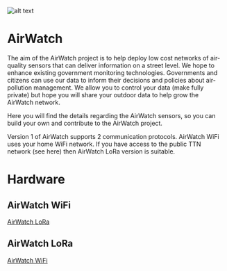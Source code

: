 ![alt text](https://github.com/rorygleeson/AirWatch/blob/master/LogoForGitHub.png)






AirWatch
========

The aim of the AirWatch project is to help deploy low cost networks of air-quality sensors that can deliver information on a street level. We hope to enhance existing government monitoring technologies. Governments and citizens can use our data to inform their decisions and policies about air-pollution management.
We allow you to control your data (make fully private) but hope you will share your outdoor data to help grow the AirWatch network. 


Here you will find the details regarding the AirWatch sensors, so you can build your own and contribute to the AirWatch project. 

Version 1 of AirWatch supports 2 communication protocols. AirWatch WiFi uses your home WiFi network.
If you have access to the public TTN network (see here) then AirWatch LoRa version is suitable. 



Hardware 
========

AirWatch WiFi
--------------

[AirWatch LoRa](https://github.com/rorygleeson/AirWatch/blob/master/Devices/LoRa/readme.md)

AirWatch LoRa
--------------

[AirWatch WiFi](https://github.com/rorygleeson/AirWatch/blob/master/Devices/WiFi/readme.md)
